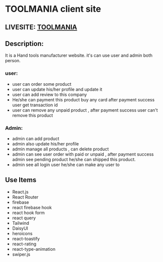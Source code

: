 # TOOLMANIA client site

## LIVESITE: [TOOLMANIA](https://toolmania-12345a.web.app/)

## Description:

It is a Hand tools manufacturer website. it's can use user and admin both person.

### user:

-   user can order some product
-   user can update his/her profile and update it
-   user can add review to this company
-   He/she can payment this product buy any card after payment success user get transaction id
-   user can remove any unpaid product , after payment success user can't remove this product

### Admin:

-   admin can add product
-   admin also update his/her profile
-   admin manage all products , can delete product
-   admin can see user order with paid or unpaid , after payment success admin see pending product he/she can shipped this product.
-   admin see all login user he/she can make any user to

## Use Items

-   React.js
-   React Router
-   firebase
-   react firebase hook
-   react hook form
-   react query
-   Tailwind
-   DaisyUI
-   heroicons
-   react-toastify
-   react-rating
-   react-type-animation
-   swiper.js
